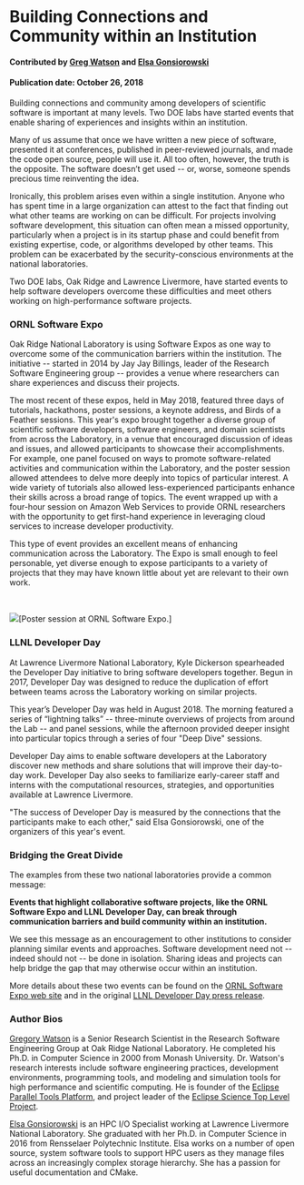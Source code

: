 # Building Connections and Community within an Institution

#### Contributed by [Greg Watson](https://github.com/jarrah42 "GitHub Profile") and [Elsa Gonsiorowski](https://github.com/gonsie "GitHub Profile")

#### Publication date: October 26, 2018

Building connections and community among developers of scientific software is important at many levels.  Two DOE labs have started events that enable sharing of experiences and insights within an institution.

Many of us assume that once we have written a new piece of software, presented it at conferences, published in peer-reviewed journals, and made the code open source, people will use it. All too often, however, the truth is the opposite. The software doesn’t get used -- or, worse, someone spends precious time reinventing the idea. 

Ironically, this problem arises even within a single institution. Anyone who has spent time in a large organization can attest to the fact that finding out what other teams are working on can be difficult. For projects involving software development, this situation can often mean a missed opportunity, particularly when a project is in its startup phase and could benefit from existing expertise, code, or algorithms developed by other teams. This problem can be exacerbated by the security-conscious environments at the national laboratories. 

Two DOE labs, Oak Ridge and Lawrence Livermore, have started events to help software developers overcome these difficulties and meet others working on high-performance software projects.

### ORNL Software Expo

Oak Ridge National Laboratory is using Software Expos as one way to overcome some of the communication barriers within the institution. The initiative -- started in 2014 by Jay Jay Billings, leader of the Research Software Engineering group -- provides a venue where researchers can share experiences and discuss their projects.

The most recent of these expos, held in May 2018, featured three days of tutorials, hackathons, poster sessions, a keynote address, and Birds of a Feather sessions. This year's expo brought together a diverse group of scientific software developers, software engineers, and domain scientists from across the Laboratory, in a venue that encouraged discussion of ideas and issues, and allowed participants to showcase their accomplishments. For example, one panel focused on ways to promote software-related activities and communication within the Laboratory, and the poster session allowed attendees to delve more deeply into topics of particular interest. A wide variety of tutorials also allowed less-experienced participants enhance their skills across a broad range of topics. The event wrapped up with a four-hour session on Amazon Web Services to provide ORNL researchers with the opportunity to get first-hand experience in leveraging cloud services to increase developer productivity. 

This type of event provides an excellent means of enhancing communication across the Laboratory. The Expo is small enough to feel personable, yet diverse enough to expose participants to a variety of projects that they may have known little about yet are relevant to their own work.

<br>

<img src='https://github.com/betterscientificsoftware/images/raw/master/Blog_ORNLSoftwareExpo_Poster.jpg' class='page' />[Poster session at ORNL Software Expo.] 

### LLNL Developer Day

At Lawrence Livermore National Laboratory, Kyle Dickerson spearheaded the Developer Day initiative to bring software developers together. Begun in 2017, Developer Day was designed to reduce the duplication of effort between teams across the Laboratory working on similar projects.  

This year’s Developer Day was held in August 2018. The morning featured a series of “lightning talks” -- three-minute overviews of projects from around the Lab -- and panel sessions, while the afternoon provided deeper insight into particular topics through a series of four "Deep Dive" sessions.  

Developer Day aims to enable software developers at the Laboratory discover new methods and share solutions that will improve their day-to-day work.  Developer Day also seeks to familiarize early-career staff and interns with the computational resources, strategies, and opportunities available at Lawrence Livermore. 

"The success of Developer Day is measured by the connections that the participants make to each other," said Elsa Gonsiorowski, one of the organizers of this year's event.

### Bridging the Great Divide

The examples from these two national laboratories provide a common message: 

**Events that highlight collaborative software projects, like the ORNL Software Expo and LLNL Developer Day, can break through communication barriers and build community within an institution.**

We see this message as an encouragement to other institutions to consider planning similar events and approaches. Software development need not -- indeed should not -- be done in isolation. Sharing ideas and projects can help bridge the gap that may otherwise occur within an institution.

More details about these two events can be found on the [ORNL Software Expo web site](https://software.ornl.gov/expo/) and in
the original [LLNL Developer Day press release](https://computation.llnl.gov/newsroom/second-annual-developer-day-continues-build-success).

### Author Bios

<!--- Guidance for blog author bios:
•	Length: 50-100 words.
•	Can include hyperlinks.
•	Mention your current position, employer, a bit about your background.
•	Include info about your interests related to software productivity and sustainability.
•	Anything else you want to mention.
--->

<a href="https://csmd.ornl.gov/profile/gregory-watson">Gregory Watson</a> is a Senior Research Scientist in the Research Software Engineering Group at Oak Ridge National Laboratory. He completed his Ph.D. in Computer Science in 2000 from Monash University. Dr. Watson's research interests include software engineering practices, development environments, programming tools, and modeling and simulation tools for high performance and scientific computing. He is founder of the <a href="https://eclipse.org/ptp">Eclipse Parallel Tools Platform</a>, and project leader of the <a href="https://science.eclipse.org">Eclipse Science Top Level Project</a>.

<a href="https://computation.llnl.gov/about/our-people/highlights/elsa-gonsiorowski">Elsa Gonsiorowski</a> is an HPC I/O Specialist working at Lawrence Livermore National Laboratory. She graduated with her Ph.D. in Computer Science in 2016 from Rensselaer Polytechnic Institute. Elsa works on a number of open source, system software tools to support HPC users as they manage files across an increasingly complex storage hierarchy. She has a passion for useful documentation and CMake.

<!---
Publish: yes
RSS update: 2018-10-26
Categories: collaboration
Topics: projects and organizations, strategies for more effective teams
Tags: bssw-blog-article
Level: 2
Prerequisites: default
Aggregate: none
--->
